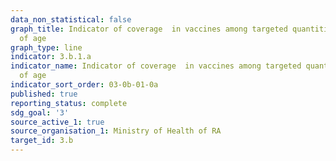```yaml
---
data_non_statistical: false
graph_title: Indicator of coverage  in vaccines among targeted quantities, 1 year
  of age
graph_type: line
indicator: 3.b.1.a
indicator_name: Indicator of coverage  in vaccines among targeted quantities, 1 year
  of age
indicator_sort_order: 03-0b-01-0a
published: true
reporting_status: complete
sdg_goal: '3'
source_active_1: true
source_organisation_1: Ministry of Health of RA
target_id: 3.b
---
```

